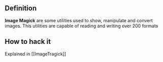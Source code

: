 ## Definition
__Image Magick__ are some utilities used to show, manipulate and convert images. This utilities are capable of reading and writing over 200 formats

## How to hack it
Explained in [[ImageTragick]]
